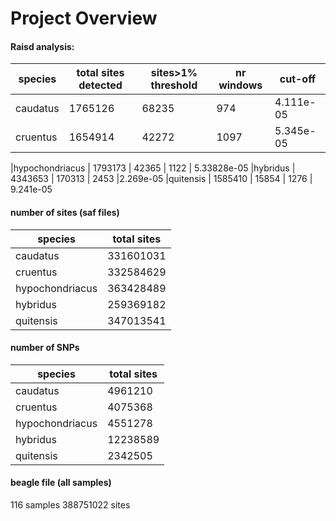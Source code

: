 # Project Overview

#### Raisd analysis:

| species  | total sites detected  | sites>1% threshold  |  nr windows | cut-off |
|---|---|---|---|---|
|caudatus | 1765126  |   68235 |  974 | 4.111e-05
|cruentus   | 1654914  | 42272  | 1097| 5.345e-05

|hypochondriacus  | 1793173  |  42365 | 1122 | 5.33828e-05
|hybridus   | 4343653  |  170313 | 2453 |2.269e-05
|quitensis   |   1585410 |   15854 | 1276 | 9.241e-05



#### number of sites (saf files)

| species  | total sites  
|---|---|
|caudatus | 331601031  
|cruentus   | 332584629
|hypochondriacus  | 363428489   
|hybridus   | 259369182
|quitensis   |   347013541


#### number of SNPs

| species  | total sites    
|---|---|
|caudatus |  4961210  
|cruentus   |  4075368
|hypochondriacus  | 4551278
|hybridus   |   12238589
|quitensis   |   2342505




#### beagle file (all samples)
116 samples
388751022 sites
